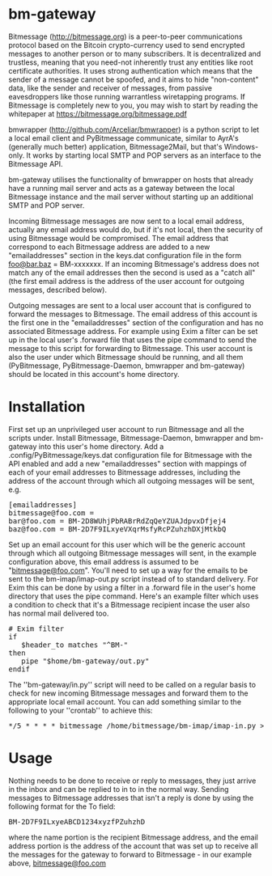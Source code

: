 bm-gateway
==========

Bitmessage (http://bitmessage.org) is a peer-to-peer communications protocol based on the Bitcoin crypto-currency used to send encrypted messages to another person or to many subscribers. It is decentralized and trustless, meaning that you need-not inherently trust any entities like root certificate authorities. It uses strong authentication which means that the sender of a message cannot be spoofed, and it aims to hide "non-content" data, like the sender and receiver of messages, from passive eavesdroppers like those running warrantless wiretapping programs. If Bitmessage is completely new to you, you may wish to start by reading the whitepaper at https://bitmessage.org/bitmessage.pdf

bmwrapper (http://github.com/Arceliar/bmwrapper) is a python script to let a local email client and PyBitmessage communicate, similar to AyrA's (generally much better) application, ﻿Bitmessage2Mail, but that's Windows-only. It works by starting local SMTP and POP servers as an interface to the Bitmessage API.

bm-gateway utilises the functionality of bmwrapper on hosts that already have a running mail server and acts as a gateway between the local Bitmessage instance and the mail server without starting up an additional SMTP and POP server.

Incoming Bitmessage messages are now sent to a local email address, actually any email address would do, but if it's not local, then the security of using Bitmessage would be compromised. The email address that correspond to each Bitmessage address are added to a new "emailaddresses" section in the keys.dat configuration file in the form foo@bar.baz = BM-xxxxxxx. If an incoming Bitmessage's address does not match any of the email addresses then the second is used as a "catch all" (the first email address is the address of the user
account for outgoing messages, described below).

Outgoing messages are sent to a local user account that is configured to forward the messages to Bitmessage. The email address of this account is the first one in the "emailaddresses" section of the configuration and has no associated Bitmessage address. For example using Exim a filter can be set up in the local user's .forward file that uses the pipe command to send the message to this script for forwarding to Bitmessage. This user account is also the user under which Bitmessage should be running, and all them (PyBitmessage, PyBitmessage-Daemon, bmwrapper and bm-gateway) should be located in this account's home directory.

Installation
============
First set up an unprivileged user account to run Bitmessage and all the scripts under. Install Bitmessage, Bitmessage-Daemon, bmwrapper and bm-gateway into this user's home directory. Add a .config/PyBitmessage/keys.dat configuration file for Bitmessage with the API enabled and add a new "emailaddresses" section with mappings of each of your email addresses to Bitmessage addresses, including the address of the account through which all outgoing messages will be sent, e.g.
<pre>
[emailaddresses]
bitmessage@foo.com =
bar@foo.com = BM-2D8WUhjPbRABrRdZqQeYZUAJdpvxDfjej4
baz@foo.com = BM-2D7F9ILxyeVXqrMsfyRcPZuhzhDXjMtkbQ
</pre>

Set up an email account for this user which will be the generic account through which all outgoing Bitmessage messages will sent, in the example configuration above, this email address is assumed to be "bitmessage@foo.com". You'll need to set up a way for the emails to be sent to the bm-imap/imap-out.py script instead of to standard delivery. For Exim this can be done by using a filter in a .forward file in the user's home directory that uses the pipe command. Here's an example filter which uses a condition to check that it's a Bitmessage recipient incase the user also has normal mail delivered too.
<pre>
# Exim filter
if
   $header_to matches "^BM-"
then
   pipe "$home/bm-gateway/out.py"
endif
</pre>
The ''bm-gateway/in.py'' script will need to be called on a regular basis to check for new incoming Bitmessage messages and forward them to the appropriate local email account. You can add something similar to the following to your ''crontab'' to achieve this:
<pre>*/5 * * * * bitmessage /home/bitmessage/bm-imap/imap-in.py > /dev/null</pre>

Usage
=====
Nothing needs to be done to receive or reply to messages, they just arrive in the inbox and can be replied to in to in the normal way. Sending messages to Bitmessage addresses that isn't a reply is done by using the following format for the To field:
<pre>BM-2D7F9ILxyeABCD1234xyzfPZuhzhD <bitmessage@foo.com></pre>
where the name portion is the recipient Bitmessage address, and the email address portion is the address of the account that was set up to receive all the messages for the gateway to forward to Bitmessage - in our example above, bitmessage@foo.com
